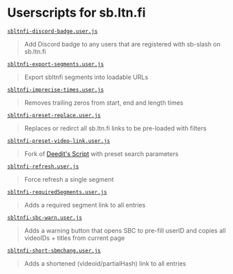 # Userscripts for sb.ltn.fi

[`sbltnfi-discord-badge.user.js`](https://uscript.mchang.xyz/sbltnfi/sbltnfi-discord-badge.user.js)
> Add Discord badge to any users that are registered with sb-slash on sb.ltn.fi

[`sbltnfi-export-segments.user.js`](https://uscript.mchang.xyz/yt/sbltnfi-export-segments.user.js)
> Export sbltnfi segments into loadable URLs

[`sbltnfi-imprecise-times.user.js`](https://uscript.mchang.xyz/sbltnfi/sbltnfi-imprecise-times.user.js)
> Removes trailing zeros from start, end and length times

[`sbltnfi-preset-replace.user.js`](https://uscript.mchang.xyz/sbltnfi/sbltnfi-preset-replace.user.js)
> Replaces or redirct all sb.ltn.fi links to be pre-loaded with filters

[`sbltnfi-preset-video-link.user.js`](https://uscript.mchang.xyz/sbltnfi/sbltnfi-preset-video-link.user.js)
> Fork of [Deedit's Script](https://gist.github.com/FlorianZahn/785599a860328fae0724ad5b2b3f7879) with preset search parameters

[`sbltnfi-refresh.user.js`](https://uscript.mchang.xyz/sbltnfi/sbltnfi-refresh.user.js)
> Force refresh a single segment

[`sbltnfi-requiredSegments.user.js`](https://uscript.mchang.xyz/sbltnfi/sbltnfi-requiredSegments.user.js)
> Adds a required segment link to all entries

[`sbltnfi-sbc-warn.user.js`](https://uscript.mchang.xyz/sbltnfi/sbltnfi-sbc-warn.user.js)
> Adds a warning button that opens SBC to pre-fill userID and copies all videoIDs + titles from current page

[`sbltnfi-short-sbmchang.user.js`](https://uscript.mchang.xyz/sbltnfi/sbltnfi-short-sbmchang.user.js)
> Adds a shortened (videoid/partialHash) link to all entries